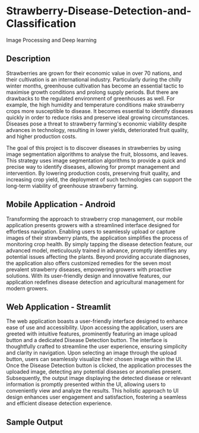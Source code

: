 # Strawberry-Disease-Detection-and-Classification
Image Processing and Deep learning

## Description
Strawberries are grown for their economic value in over 70 nations, and their cultivation is an international industry. Particularly during the chilly winter months, greenhouse cultivation has become an essential tactic to maximise growth conditions and prolong supply periods. But there are drawbacks to the regulated environment of greenhouses as well. For example, the high humidity and temperature conditions make strawberry crops more susceptible to disease. It becomes essential to identify diseases quickly in order to reduce risks and preserve ideal growing circumstances. Diseases pose a threat to strawberry farming's economic viability despite advances in technology, resulting in lower yields, deteriorated fruit quality, and higher production costs.

The goal of this project is to discover diseases in strawberries by using image segmentation algorithms to analyse the fruit, blossoms, and leaves. This strategy uses image segmentation algorithms to provide a quick and precise way to identify diseases, allowing for prompt management and intervention. By lowering production costs, preserving fruit quality, and increasing crop yield, the deployment of such technologies can support the long-term viability of greenhouse strawberry farming.

## Mobile Application - Android
Transforming the approach to strawberry crop management, our mobile application presents growers with a streamlined interface designed for effortless navigation. Enabling users to seamlessly upload or capture images of their strawberry plants, the application simplifies the process of monitoring crop health. By simply tapping the disease detection feature, our advanced model, meticulously trained in advance, promptly identifies any potential issues affecting the plants. Beyond providing accurate diagnoses, the application also offers customized remedies for the seven most prevalent strawberry diseases, empowering growers with proactive solutions. With its user-friendly design and innovative features, our application redefines disease detection and agricultural management for modern growers.

## Web Application - Streamlit
The web application boasts a user-friendly interface designed to enhance ease of use and accessibility. Upon accessing the application, users are greeted with intuitive features, prominently featuring an image upload button and a dedicated Disease Detection button. The interface is thoughtfully crafted to streamline the user experience, ensuring simplicity and clarity in navigation. Upon selecting an image through the upload button, users can seamlessly visualize their chosen image within the UI. Once the Disease Detection button is clicked, the application processes the uploaded image, detecting any potential diseases or anomalies present. Subsequently, the output image displaying the detected disease or relevant information is promptly presented within the UI, allowing users to conveniently view and analyze the results. This holistic approach to UI design enhances user engagement and satisfaction, fostering a seamless and efficient disease detection experience.

## Sample Output

